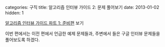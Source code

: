 categories: 구직
title: 알고리즘 인터뷰 가이드 2: 문제 풀어보기
date: 2013-01-02
hidden: 1

[알고리즘 인터뷰 가이드 파트 1: 준비편](interviews-101-preparation.html) 보기

이번 편에서는 이전 편에서 언급한 예제 문제들과, 주변에서 들은 구글 인터뷰 문제들을 풀어보도록 하겠다.

